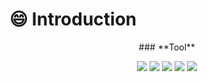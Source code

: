 # :smile: Introduction
  
<p align = 'center'>### **Tool**</p>
  

<p align = 'center'>
<img src="https://img.shields.io/badge/Python-3776AB?style=flat-square&logo=Python&logoColor=white"/></a>
<img src="https://img.shields.io/badge/Pandas-150458?style=flat-square&logo=Pandas&logoColor=white"/></a>
<img src="https://img.shields.io/badge/NumPy-13243?style=flat-square&logo=NumPy&logoColor=white"/></a>
<img src="https://img.shields.io/badge/scikitlearn-F7931E?style=flat-square&logo=scikitlearn&logoColor=white"/></a>
<img src="https://img.shields.io/badge/Keras-D00000?style=flat-square&logo=Keras&logoColor=white"/></a>

<!--
**kisehyun/kisehyun** is a ✨ _special_ ✨ repository because its `README.md` (this file) appears on your GitHub profile.
